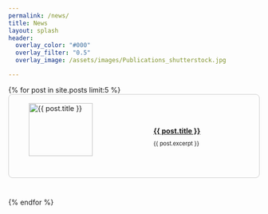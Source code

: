 ```yaml
---
permalink: /news/
title: News
layout: splash
header:
  overlay_color: "#000"
  overlay_filter: "0.5"
  overlay_image: /assets/images/Publications_shutterstock.jpg

---
```


<ul class="post-list" style="list-style: none; padding: 0;">
  {% for post in site.posts limit:5 %}
    <li class="post-item" style="display: flex; margin-bottom: 40px; border: 1px solid #ccc; border-radius: 8px; overflow: hidden;">
      <div class="post-thumbnail" style="flex: 0 0 auto; margin-right: 20px; width: 200px; display: flex; justify-content: center; align-items: center; margin-left: 20px;">
        <img src="{{ post.image | relative_url}}" alt="{{ post.title }}" style="height: 80%; object-fit: cover;">
      </div>
      <div class="post-content" style="flex: 1 1 auto; margin-top: 0; margin-bottom: 0; padding: 50px;">
        <p class="post-title" style="font-size: 1em; margin-bottom: 10px; font-weight: bold;"><a href="/horizon-europe-2023-ire{{ post.url }}">{{ post.title }}</a></p>
        <p class="excerpt" style="font-size: 0.8em; margin-top: 5px;">{{ post.excerpt }}</p>
      </div>
    </li>
  {% endfor %}
</ul>